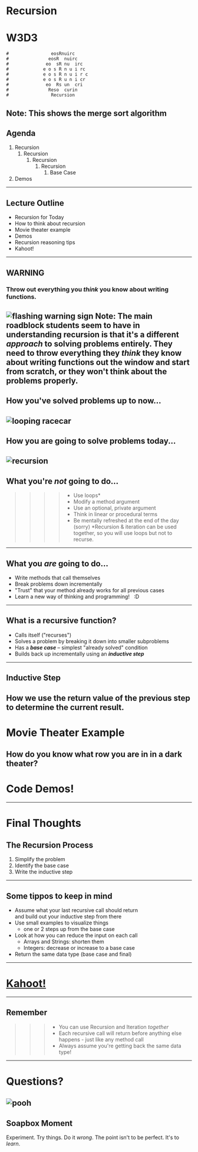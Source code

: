 # Recursion
# W3D3
```
#                eosRnuirc
#               eosR  nuirc
#              eo  sR nu  irc
#             e o s R n u i rc             
#             e o s R n u i r c
#             e o s R u n i cr
#              eo  Rs un  cri
#               Reso  curin
#                Recursion
```
Note: This shows the merge sort algorithm
---
## Agenda
1. Recursion
    1. Recursion
	      1. Recursion
		        1. Recursion
                    1. Base Case
2. Demos
---
## Lecture Outline
- Recursion for Today
- How to think about recursion
- Movie theater example
- Demos
- Recursion reasoning tips
- Kahoot!
---
## WARNING
### Throw out everything you _think_ you know about writing functions.
![flashing warning sign](https://upload.wikimedia.org/wikipedia/commons/4/44/Ambox_warning_psycho.gif)
Note:
The main roadblock students seem to have in understanding recursion is
that it's a different _approach_ to solving problems entirely. They need
to throw everything they *think* they know about writing functions out the
window and start from scratch, or they won't think about the problems
properly.
---
## How you've solved problems up to now...
![looping racecar](http://clipground.com/images/racetrack-clipart-1.gif)
---
## How you are going to solve problems today...
![recursion](https://media.giphy.com/media/xlTwaFb20TVjW/giphy.gif)
---
## What you're _not_ going to do...
>>>> * Use loops*
>>>> * Modify a method argument
>>>> * Use an optional, private argument
>>>> * Think in linear or procedural terms
>>>> * Be mentally refreshed at the end of the day (sorry)
>>*Recursion & iteration can be used together, so you will use loops but not to recurse.
---
## What you _are_ going to do...
* Write methods that call themselves
* Break problems down incrementally
* "Trust" that your method already works for all previous cases
* Learn a new way of thinking and programming! &nbsp; :D
---
## What is a recursive function?
* Calls itself ("recurses")
* Solves a problem by breaking it down into smaller subproblems
* Has a _**base case**_ – simplest "already solved" condition
* Builds back up incrementally using an _**inductive step**_
---
## Inductive Step
How we use the return value of the previous step to determine the current result.
---
# Movie Theater Example
How do you know what row you are in in a dark theater?
---
# Code Demos!
---
# Final Thoughts
## The Recursion Process
 1. Simplify the problem
 2. Identify the base case
 3. Write the inductive step
---
## Some tippos to keep in mind
- Assume what your last recursive call should return  
and build out your inductive step from there
- Use small examples to visualize things
	- one or 2 steps up from the base case
- Look at how you can reduce the input on each call
	- Arrays and Strings: shorten them
  - Integers: decrease or increase to a base case
- Return the same data type (base case and final)
---
# [Kahoot!](https://create.kahoot.it/details/w3d3-recursion/b12bbcd0-0ac8-4725-a228-7746f1890852)
---
## Remember
>>> * You can use Recursion and Iteration _together_
>>> * Each recursive call will return before anything else happens - just like any method call
>>> * Always assume you're getting back the same data type!
---
# Questions?
![pooh](https://media.giphy.com/media/U7EOycerCyghO/giphy.gif)
---
## Soapbox Moment
Experiment. Try things. Do it _wrong_. The point isn't to be perfect. It's to _learn_.